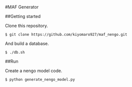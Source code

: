 #MAF Generator

##Getting started

Clone this repository.

```
$ git clone https://github.com/kiyomaro927/maf_nengo.git
```

And build a database.

```
$ ./db.sh
```

##Run

Create a nengo model code.

```
$ python generate_nengo_model.py
```
